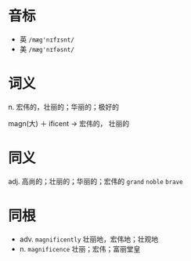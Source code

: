 # 音标

- 英 `/mæg'nɪfɪsnt/`
- 美 `/mæg'nɪfəsnt/`

# 词义

n. 宏伟的，壮丽的；华丽的；极好的




magn(大) ＋ ificent → 宏伟的， 壮丽的

# 同义

adj. 高尚的；壮丽的；华丽的；宏伟的
`grand` `noble` `brave`

# 同根

- adv. `magnificently` 壮丽地，宏伟地；壮观地
- n. `magnificence` 壮丽；宏伟；富丽堂皇

